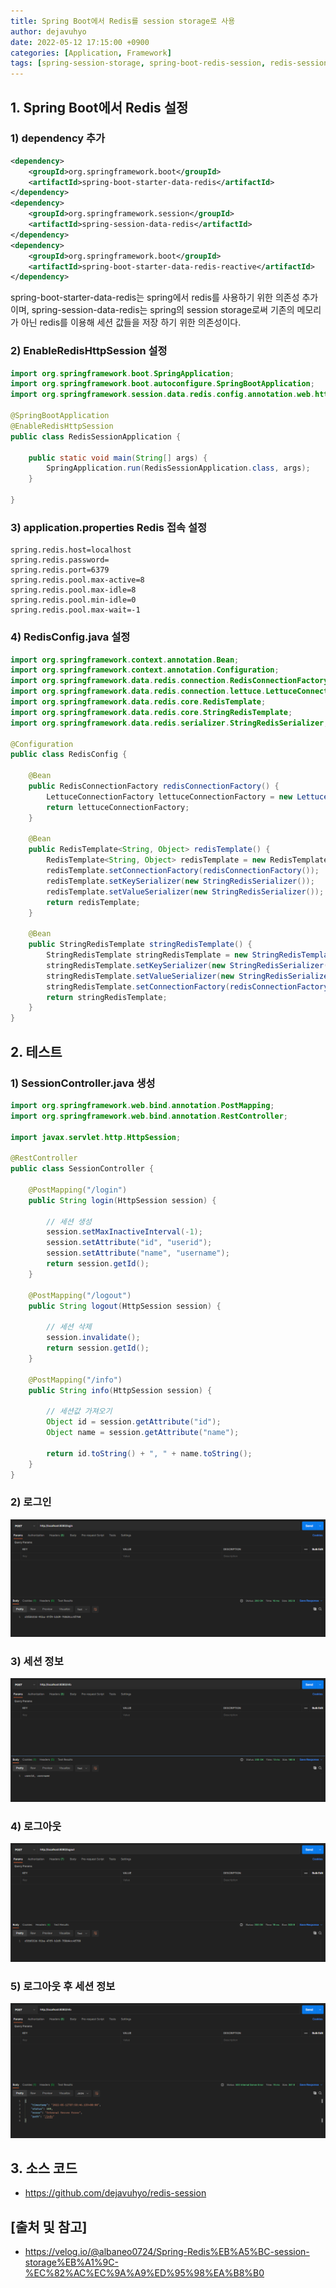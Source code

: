 ```yaml
---
title: Spring Boot에서 Redis를 session storage로 사용
author: dejavuhyo
date: 2022-05-12 17:15:00 +0900
categories: [Application, Framework]
tags: [spring-session-storage, spring-boot-redis-session, redis-session, spring-redis-session, spring-boot-session, 레디스-세션, 스프링-레디스-세션, 스프링-부트-레디스, 스프링-부트-레디스-세션]
---
```


## 1. Spring Boot에서 Redis 설정

### 1) dependency 추가

```xml
<dependency>
    <groupId>org.springframework.boot</groupId>
    <artifactId>spring-boot-starter-data-redis</artifactId>
</dependency>
<dependency>
    <groupId>org.springframework.session</groupId>
    <artifactId>spring-session-data-redis</artifactId>
</dependency>
<dependency>
    <groupId>org.springframework.boot</groupId>
    <artifactId>spring-boot-starter-data-redis-reactive</artifactId>
</dependency>
```

spring-boot-starter-data-redis는 spring에서 redis를 사용하기 위한 의존성 추가이며, spring-session-data-redis는 spring의 session storage로써 기존의 메모리가 아닌 redis를 이용해 세션 값들을 저장 하기 위한 의존성이다.

### 2) EnableRedisHttpSession 설정

```java
import org.springframework.boot.SpringApplication;
import org.springframework.boot.autoconfigure.SpringBootApplication;
import org.springframework.session.data.redis.config.annotation.web.http.EnableRedisHttpSession;

@SpringBootApplication
@EnableRedisHttpSession
public class RedisSessionApplication {

    public static void main(String[] args) {
        SpringApplication.run(RedisSessionApplication.class, args);
    }

}
```

### 3) application.properties Redis 접속 설정

```properties
spring.redis.host=localhost
spring.redis.password=
spring.redis.port=6379
spring.redis.pool.max-active=8
spring.redis.pool.max-idle=8
spring.redis.pool.min-idle=0
spring.redis.pool.max-wait=-1
```

### 4) RedisConfig.java 설정

```java
import org.springframework.context.annotation.Bean;
import org.springframework.context.annotation.Configuration;
import org.springframework.data.redis.connection.RedisConnectionFactory;
import org.springframework.data.redis.connection.lettuce.LettuceConnectionFactory;
import org.springframework.data.redis.core.RedisTemplate;
import org.springframework.data.redis.core.StringRedisTemplate;
import org.springframework.data.redis.serializer.StringRedisSerializer;

@Configuration
public class RedisConfig {

    @Bean
    public RedisConnectionFactory redisConnectionFactory() {
        LettuceConnectionFactory lettuceConnectionFactory = new LettuceConnectionFactory();
        return lettuceConnectionFactory;
    }

    @Bean
    public RedisTemplate<String, Object> redisTemplate() {
        RedisTemplate<String, Object> redisTemplate = new RedisTemplate<>();
        redisTemplate.setConnectionFactory(redisConnectionFactory());
        redisTemplate.setKeySerializer(new StringRedisSerializer());
        redisTemplate.setValueSerializer(new StringRedisSerializer());
        return redisTemplate;
    }

    @Bean
    public StringRedisTemplate stringRedisTemplate() {
        StringRedisTemplate stringRedisTemplate = new StringRedisTemplate();
        stringRedisTemplate.setKeySerializer(new StringRedisSerializer());
        stringRedisTemplate.setValueSerializer(new StringRedisSerializer());
        stringRedisTemplate.setConnectionFactory(redisConnectionFactory());
        return stringRedisTemplate;
    }
}
```

## 2. 테스트

### 1) SessionController.java 생성

```java
import org.springframework.web.bind.annotation.PostMapping;
import org.springframework.web.bind.annotation.RestController;

import javax.servlet.http.HttpSession;

@RestController
public class SessionController {

    @PostMapping("/login")
    public String login(HttpSession session) {

        // 세션 생성
        session.setMaxInactiveInterval(-1);
        session.setAttribute("id", "userid");
        session.setAttribute("name", "username");
        return session.getId();
    }

    @PostMapping("/logout")
    public String logout(HttpSession session) {

        // 세션 삭제
        session.invalidate();
        return session.getId();
    }

    @PostMapping("/info")
    public String info(HttpSession session) {

        // 세션값 가져오기
        Object id = session.getAttribute("id");
        Object name = session.getAttribute("name");

        return id.toString() + ", " + name.toString();
    }
}
```

### 2) 로그인

![login](/assets/img/2022-05-12-spring-boot-using-redis-session-storage/login.png)

### 3) 세션 정보

![info](/assets/img/2022-05-12-spring-boot-using-redis-session-storage/info.png)

### 4) 로그아웃

![logout](/assets/img/2022-05-12-spring-boot-using-redis-session-storage/logout.png)

### 5) 로그아웃 후 세션 정보

![info_error](/assets/img/2022-05-12-spring-boot-using-redis-session-storage/info_error.png)

## 3. 소스 코드

* <https://github.com/dejavuhyo/redis-session>

## [출처 및 참고]
* <https://velog.io/@albaneo0724/Spring-Redis%EB%A5%BC-session-storage%EB%A1%9C-%EC%82%AC%EC%9A%A9%ED%95%98%EA%B8%B0>
